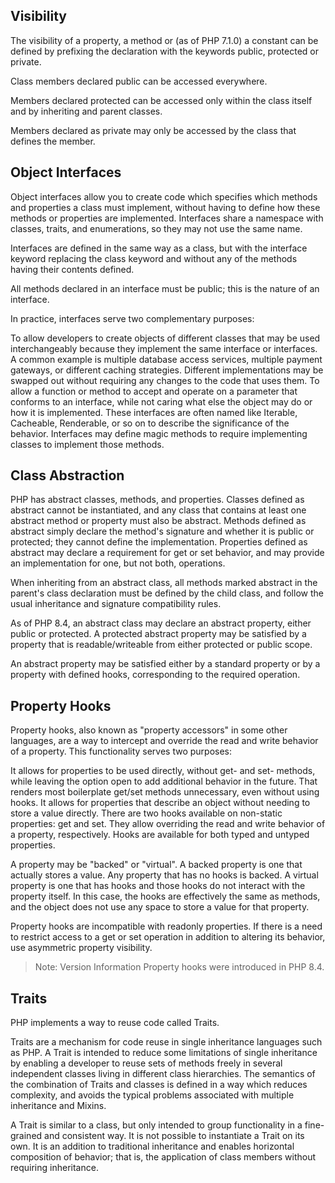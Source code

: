 
## Visibility
The visibility of a property, a method or (as of PHP 7.1.0) a constant can be defined by prefixing the declaration with the keywords public, protected or private.

Class members declared public can be accessed everywhere.

Members declared protected can be accessed only within the class itself and by inheriting and parent classes.

Members declared as private may only be accessed by the class that defines the member.



## Object Interfaces
Object interfaces allow you to create code which specifies which methods and properties a class must implement, without having to define how these methods or properties are implemented. Interfaces share a namespace with classes, traits, and enumerations, so they may not use the same name.

Interfaces are defined in the same way as a class, but with the interface keyword replacing the class keyword and without any of the methods having their contents defined.

All methods declared in an interface must be public; this is the nature of an interface.

In practice, interfaces serve two complementary purposes:

To allow developers to create objects of different classes that may be used interchangeably because they implement the same interface or interfaces. A common example is multiple database access services, multiple payment gateways, or different caching strategies. Different implementations may be swapped out without requiring any changes to the code that uses them.
To allow a function or method to accept and operate on a parameter that conforms to an interface, while not caring what else the object may do or how it is implemented. These interfaces are often named like Iterable, Cacheable, Renderable, or so on to describe the significance of the behavior.
Interfaces may define magic methods to require implementing classes to implement those methods.




## Class Abstraction
PHP has abstract classes, methods, and properties. Classes defined as abstract cannot be instantiated, and any class that contains at least one abstract method or property must also be abstract. Methods defined as abstract simply declare the method's signature and whether it is public or protected; they cannot define the implementation. Properties defined as abstract may declare a requirement for get or set behavior, and may provide an implementation for one, but not both, operations.

When inheriting from an abstract class, all methods marked abstract in the parent's class declaration must be defined by the child class, and follow the usual inheritance and signature compatibility rules.

As of PHP 8.4, an abstract class may declare an abstract property, either public or protected. A protected abstract property may be satisfied by a property that is readable/writeable from either protected or public scope.

An abstract property may be satisfied either by a standard property or by a property with defined hooks, corresponding to the required operation.



## Property Hooks
Property hooks, also known as "property accessors" in some other languages, are a way to intercept and override the read and write behavior of a property. This functionality serves two purposes:

It allows for properties to be used directly, without get- and set- methods, while leaving the option open to add additional behavior in the future. That renders most boilerplate get/set methods unnecessary, even without using hooks.
It allows for properties that describe an object without needing to store a value directly.
There are two hooks available on non-static properties: get and set. They allow overriding the read and write behavior of a property, respectively. Hooks are available for both typed and untyped properties.

A property may be "backed" or "virtual". A backed property is one that actually stores a value. Any property that has no hooks is backed. A virtual property is one that has hooks and those hooks do not interact with the property itself. In this case, the hooks are effectively the same as methods, and the object does not use any space to store a value for that property.

Property hooks are incompatible with readonly properties. If there is a need to restrict access to a get or set operation in addition to altering its behavior, use asymmetric property visibility.

> Note: Version Information
> Property hooks were introduced in PHP 8.4.







## Traits
PHP implements a way to reuse code called Traits.

Traits are a mechanism for code reuse in single inheritance languages such as PHP. A Trait is intended to reduce some limitations of single inheritance by enabling a developer to reuse sets of methods freely in several independent classes living in different class hierarchies. The semantics of the combination of Traits and classes is defined in a way which reduces complexity, and avoids the typical problems associated with multiple inheritance and Mixins.

A Trait is similar to a class, but only intended to group functionality in a fine-grained and consistent way. It is not possible to instantiate a Trait on its own. It is an addition to traditional inheritance and enables horizontal composition of behavior; that is, the application of class members without requiring inheritance.


